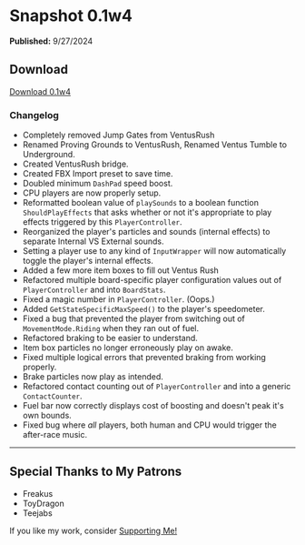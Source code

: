 # Snapshot 0.1w4
**Published:** 9/27/2024


## Download
<a class="btn btn-primary" href="">Download 0.1w4</a>
### Changelog
- Completely removed Jump Gates from VentusRush
- Renamed Proving Grounds to VentusRush, Renamed Ventus Tumble to Underground.
- Created VentusRush bridge.
- Created FBX Import preset to save time.
- Doubled minimum `DashPad` speed boost.
- CPU players are now properly setup.
- Reformatted boolean value of `playSounds` to a boolean function `ShouldPlayEffects` that asks whether or not it's appropriate to play effects triggered by this `PlayerController`.
- Reorganized the player's particles and sounds (internal effects) to separate Internal VS External sounds.
- Setting a player use to any kind of `InputWrapper` will now automatically toggle the player's internal effects.
- Added a few more item boxes to fill out Ventus Rush
- Refactored multiple board-specific player configuration values out of `PlayerController` and into `BoardStats`.
- Fixed a magic number in `PlayerController`. (Oops.)
- Added `GetStateSpecificMaxSpeed()` to the player's speedometer.
- Fixed a bug that prevented the player from switching out of `MovementMode.Riding` when they ran out of fuel.
- Refactored braking to be easier to understand.
- Item box particles no longer erroneously play on awake.
- Fixed multiple logical errors that prevented braking from working properly.
- Brake particles now play as intended.
- Refactored contact counting out of `PlayerController` and into a generic `ContactCounter`.
- Fuel bar now correctly displays cost of boosting and doesn't peak it's own bounds.
- Fixed bug where *all* players, both human and CPU would trigger the after-race music.

---
## Special Thanks to My Patrons
- Freakus
- ToyDragon
- Teejabs

If you like my work, consider [Supporting Me!](../../../About/SupportMe.md)